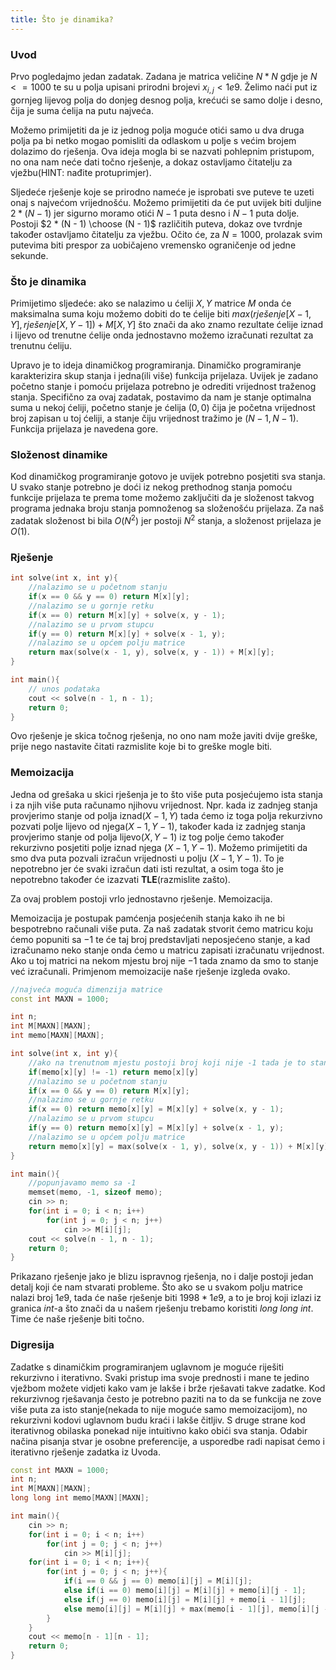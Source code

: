 ```yaml
---
title: Što je dinamika?
---
```


### Uvod

Prvo pogledajmo jedan zadatak. Zadana je matrica veličine $N*N$ gdje je $N <= 1000$ te su u polja upisani prirodni brojevi $x_{i,j} < 1e9$. Želimo naći put iz gornjeg lijevog polja do donjeg desnog polja, krećući se samo dolje i desno, čija je suma ćelija na putu najveća. 

Možemo primijetiti da je iz jednog polja moguće otići samo u dva druga polja pa bi netko mogao pomisliti da odlaskom u polje s većim brojem dolazimo do rješenja. Ova ideja mogla bi se nazvati pohlepnim pristupom, no ona nam neće dati točno rješenje, a dokaz ostavljamo čitatelju za vježbu(HINT: nađite protuprimjer). 

Sljedeće rješenje koje se prirodno nameće je isprobati sve puteve te uzeti onaj s najvećom vrijednošću. Možemo primijetiti da će put uvijek biti duljine $2 * (N - 1)$ jer sigurno moramo otići $N - 1$ puta desno i $N - 1$ puta dolje. Postoji $2 * (N - 1) \choose (N - 1)$ različitih puteva, dokaz ove tvrdnje također ostavljamo čitatelju za vježbu. Očito će, za $N = 1000$, prolazak svim putevima biti prespor za uobičajeno vremensko ograničenje od jedne sekunde.

### Što je dinamika

Primijetimo sljedeće: ako se nalazimo u ćeliji $X, Y$ matrice $M$ onda će maksimalna suma koju možemo dobiti do te ćelije biti $max(rješenje[X - 1, Y], rješenje[X, Y - 1]) + M[X, Y]$ što znači da ako znamo rezultate ćelije iznad i lijevo od trenutne ćelije onda jednostavno možemo izračunati rezultat za trenutnu ćeliju. 

Upravo je to ideja dinamičkog programiranja. Dinamičko programiranje karakterizira skup stanja i jedna(ili više) funkcija prijelaza. Uvijek je zadano početno stanje i pomoću prijelaza potrebno je odrediti vrijednost traženog stanja. Specifično za ovaj zadatak, postavimo da nam je stanje optimalna suma u nekoj ćeliji, početno stanje je ćelija $(0,0)$ čija je početna vrijednost broj zapisan u toj ćeliji, a stanje čiju vrijednost tražimo je $(N - 1, N - 1)$. Funkcija prijelaza je navedena gore.

### Složenost dinamike

Kod dinamičkog programiranje gotovo je uvijek potrebno posjetiti sva stanja. U svako stanje potrebno je doći iz nekog prethodnog stanja pomoću funkcije prijelaza te prema tome možemo zaključiti da je složenost takvog programa jednaka broju stanja pomnoženog sa složenošću prijelaza. Za naš zadatak složenost bi bila $O(N^2)$ jer postoji $N^2$ stanja, a složenost prijelaza je $O(1).$

### Rješenje

```cpp
int solve(int x, int y){
    //nalazimo se u početnom stanju
    if(x == 0 && y == 0) return M[x][y];
    //nalazimo se u gornje retku
    if(x == 0) return M[x][y] + solve(x, y - 1);
    //nalazimo se u prvom stupcu
    if(y == 0) return M[x][y] + solve(x - 1, y);
    //nalazimo se u općem polju matrice
    return max(solve(x - 1, y), solve(x, y - 1)) + M[x][y];
}

int main(){
    // unos podataka
    cout << solve(n - 1, n - 1);
    return 0;
}
```
Ovo rješenje je skica točnog rješenja, no ono nam može javiti dvije greške, prije nego nastavite čitati razmislite koje bi to greške mogle biti.

### Memoizacija

Jedna od grešaka u skici rješenja je to što više puta posjećujemo ista stanja i za njih više puta računamo njihovu vrijednost. Npr. kada iz zadnjeg stanja provjerimo stanje od polja iznad$(X - 1, Y)$ tada ćemo iz toga polja rekurzivno pozvati polje lijevo od njega$(X - 1, Y - 1)$, također kada iz zadnjeg stanja provjerimo stanje od polja lijevo$(X, Y - 1)$ iz tog polje ćemo također rekurzivno posjetiti polje iznad njega $(X - 1, Y - 1)$. Možemo primijetiti da smo dva puta pozvali izračun vrijednosti u polju $(X - 1, Y - 1)$. To je nepotrebno jer će svaki izračun dati isti rezultat, a osim toga što je nepotrebno također će izazvati **TLE**(razmislite zašto).

Za ovaj problem postoji vrlo jednostavno rješenje. Memoizacija.

Memoizacija je postupak pamćenja posjećenih stanja kako ih ne bi bespotrebno računali više puta. Za naš zadatak stvorit ćemo matricu koju ćemo popuniti sa $-1$ te će taj broj predstavljati neposjećeno stanje, a kad izračunamo neko stanje onda ćemo u matricu zapisati izračunatu vrijednost. Ako u toj matrici na nekom mjestu broj nije $-1$ tada znamo da smo to stanje već izračunali. Primjenom memoizacije naše rješenje izgleda ovako.

```cpp
//najveća moguća dimenzija matrice
const int MAXN = 1000;

int n;
int M[MAXN][MAXN];
int memo[MAXN][MAXN];

int solve(int x, int y){
    //ako na trenutnom mjestu postoji broj koji nije -1 tada je to stanje već posjećeno
    if(memo[x][y] != -1) return memo[x][y]
    //nalazimo se u početnom stanju
    if(x == 0 && y == 0) return M[x][y];
    //nalazimo se u gornje retku
    if(x == 0) return memo[x][y] = M[x][y] + solve(x, y - 1);
    //nalazimo se u prvom stupcu
    if(y == 0) return memo[x][y] = M[x][y] + solve(x - 1, y);
    //nalazimo se u općem polju matrice
    return memo[x][y] = max(solve(x - 1, y), solve(x, y - 1)) + M[x][y];
}

int main(){
    //popunjavamo memo sa -1
    memset(memo, -1, sizeof memo);
    cin >> n;
    for(int i = 0; i < n; i++)
        for(int j = 0; j < n; j++)
            cin >> M[i][j];
    cout << solve(n - 1, n - 1);
    return 0;
}
```
Prikazano rješenje jako je blizu ispravnog rješenja, no i dalje postoji jedan detalj koji će nam stvarati probleme. Što ako se u svakom polju matrice nalazi broj $1e9$, tada će naše rješenje biti $1998 * 1e9$, a to je broj koji izlazi iz granica $int$-a što znači da u našem rješenju trebamo koristiti *long long int*. Time će naše rješenje biti točno.

### Digresija

Zadatke s dinamičkim programiranjem uglavnom je moguće riješiti rekurzivno i iterativno. Svaki pristup ima svoje prednosti i mane te jedino vježbom možete vidjeti kako vam je lakše i brže rješavati takve zadatke. Kod rekurzivnog rješavanja često je potrebno paziti na to da se funkcija ne zove više puta za isto stanje(nekada to nije moguće samo memoizacijom), no rekurzivni kodovi uglavnom budu kraći i lakše čitljiv. S druge strane kod iterativnog obilaska ponekad nije intuitivno kako obići sva stanja. Odabir načina pisanja stvar je osobne preferencije, a usporedbe radi napisat ćemo i iterativno rješenje zadatka iz Uvoda.

```cpp
const int MAXN = 1000;
int n;
int M[MAXN][MAXN];
long long int memo[MAXN][MAXN];

int main(){
    cin >> n;
    for(int i = 0; i < n; i++)
        for(int j = 0; j < n; j++)
            cin >> M[i][j];
    for(int i = 0; i < n; i++){
        for(int j = 0; j < n; j++){
            if(i == 0 && j == 0) memo[i][j] = M[i][j];
            else if(i == 0) memo[i][j] = M[i][j] + memo[i][j - 1];
            else if(j == 0) memo[i][j] = M[i][j] + memo[i - 1][j];
            else memo[i][j] = M[i][j] + max(memo[i - 1][j], memo[i][j - 1]);
        }
    }
    cout << memo[n - 1][n - 1];
    return 0;
}
```